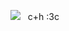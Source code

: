 ![](https://64.media.tumblr.com/6f25161423ee7ab5fbc5907d5d98278c/c0628e9be2da8122-dd/s75x75_c1/a6cfe1f60e9edb69959b1da8d54eda971f49b114.gifv)  ︎︎    ︎︎︎ ︎︎︎︎c+h :3c

︎ ︎︎ ︎︎ ︎︎ ︎︎ ︎︎︎︎ ︎︎ ︎︎ ︎︎

︎︎ ︎![]()

︎ ︎︎ ︎︎ ︎︎ ︎︎ ︎︎︎
